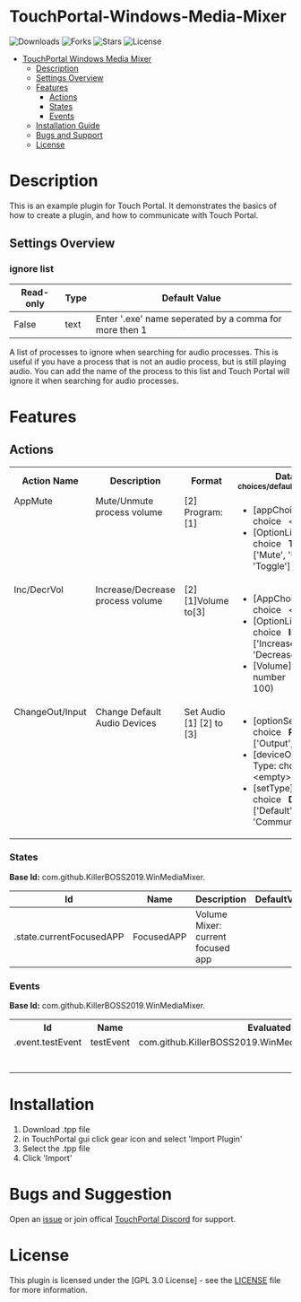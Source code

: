 
# TouchPortal-Windows-Media-Mixer

![Downloads](https://img.shields.io/github/downloads/KillerBOSS2019/TouchPortal-Windows-MediaMixer/total)
![Forks](https://img.shields.io/github/forks/KillerBOSS2019/TouchPortal-Windows-MediaMixer)
![Stars](https://img.shields.io/github/stars/KillerBOSS2019/TouchPortal-Windows-MediaMixer)
![License](https://img.shields.io/github/license/KillerBOSS2019/TouchPortal-Windows-MediaMixer)
- [TouchPortal Windows Media Mixer](#TouchPortal-Windows-Media-Mixer)
  - [Description](#description)
  - [Settings Overview](#Settings-Overview)
  - [Features](#Features)
    - [Actions](#actions)
    - [States](#states)
    - [Events](#events)
  - [Installation Guide](#installation)
  - [Bugs and Support](#Bugs-and-Suggestion)
  - [License](#license)
  

# Description
This is an example plugin for Touch Portal. It demonstrates the basics of how to create a plugin, and how to communicate with Touch Portal.
    
## Settings Overview
### ignore list
| Read-only | Type | Default Value |
| --- | --- | --- |
| False | text | Enter '.exe' name seperated by a comma for more then 1 |

A list of processes to ignore when searching for audio processes. This is useful if you have a process that is not an audio process, but is still playing audio. You can add the name of the process to this list and Touch Portal will ignore it when searching for audio processes.


# Features

## Actions
<table>
<tr valign='buttom'><th>Action Name</th><th>Description</th><th>Format</th><th nowrap>Data<br/><div align=left><sub>choices/default (in bold)</th><th>On<br/>Hold</sub></div></th></tr>
<tr valign='top'><td>AppMute</td><td>Mute/Unmute process volume</td><td>[2] Program:[1]</td><td><ul start=0>
<li>[appChoice] Type: choice &nbsp; 
&lt;empty&gt;</li>
<li>[OptionList] Type: choice &nbsp; 
<b>Toggle</b> ['Mute', 'Unmute', 'Toggle']</li>
</ul></td>
<td align=center>No</td>
<tr valign='top'><td>Inc/DecrVol</td><td>Increase/Decrease process volume</td><td>[2][1]Volume to[3]</td><td><ul start=0>
<li>[AppChoice] Type: choice &nbsp; 
&lt;empty&gt;</li>
<li>[OptionList] Type: choice &nbsp; 
<b>Increase</b> ['Increase', 'Decrease', 'Set']</li>
<li>[Volume] Type: number &nbsp; 
<b>10</b> (0-100)</li>
</ul></td>
<td align=center>Yes</td>
<tr valign='top'><td>ChangeOut/Input</td><td>Change Default Audio Devices</td><td>Set Audio [1] [2] to [3]</td><td><ul start=0>
<li>[optionSel] Type: choice &nbsp; 
<b>Pick One</b> ['Output', 'Input']</li>
<li>[deviceOption] Type: choice &nbsp; 
&lt;empty&gt;</li>
<li>[setType] Type: choice &nbsp; 
<b>Default</b> ['Default', 'Communications']</li>
</ul></td>
<td align=center>No</td>
</table>

### States
 <b>Base Id:</b> com.github.KillerBOSS2019.WinMediaMixer.

| Id | Name | Description | DefaultValue |
| --- | --- | --- | --- |
| .state.currentFocusedAPP | FocusedAPP | Volume Mixer: current focused app |  |



### Events

<b>Base Id:</b> com.github.KillerBOSS2019.WinMediaMixer.

<table>
<tr valign='buttom'><th>Id</th><th>Name</th><th nowrap>Evaluated State Id</th><th>Format</th><th>Type</th><th>Choice(s)</th></tr>
<tr valign='top'><td>.event.testEvent</td><td>testEvent</td><td>com.github.KillerBOSS2019.WinMediaMixer.state.currentFocusedAPP</td><td>Test Event $val</td><td>choice</td><td>Test 1, Test 2, Test 3</td></tr>
</table>


# Installation
1. Download .tpp file
2. in TouchPortal gui click gear icon and select 'Import Plugin'
3. Select the .tpp file
4. Click 'Import'
# Bugs and Suggestion
Open an [issue](https://github.com/KillerBOSS2019/TouchPortal-Windows-MediaMixer/issues) or join offical [TouchPortal Discord](https://discord.gg/MgxQb8r) for support.


# License
This plugin is licensed under the [GPL 3.0 License] - see the [LICENSE](LICENSE) file for more information.

